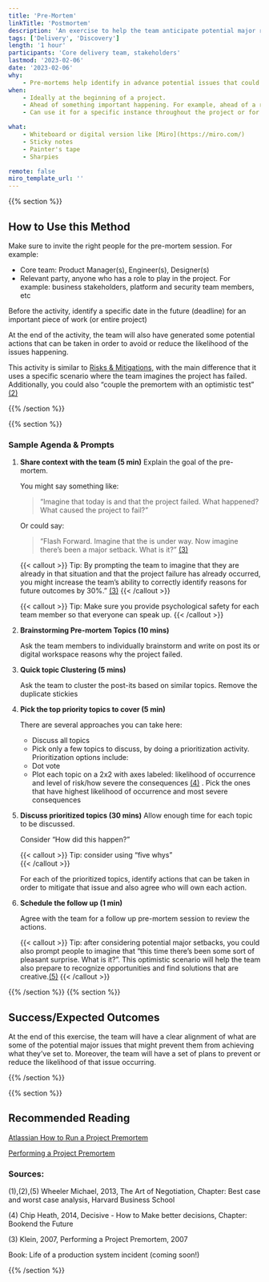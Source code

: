 ```yaml
---
title: 'Pre-Mortem'
linkTitle: 'Postmortem'
description: 'An exercise to help the team anticipate potential major reasons for project failure. The premortem can be seen as "a powerful protection against wishful thinking"'
tags: ['Delivery', 'Discovery']
length: '1 hour'
participants: 'Core delivery team, stakeholders'
lastmod: '2023-02-06'
date: '2023-02-06'
why:
    - Pre-mortems help identify in advance potential issues that could derail the project.
when:
    - Ideally at the beginning of a project.
    - Ahead of something important happening. For example, ahead of a release.
    - Can use it for a specific instance throughout the project or for the project overall.

what:
    - Whiteboard or digital version like [Miro](https://miro.com/)
    - Sticky notes
    - Painter's tape
    - Sharpies

remote: false
miro_template_url: ''
---
```


{{% section %}}

## How to Use this Method

Make sure to invite the right people for the pre-mortem session. For example:

-  Core team: Product Manager(s), Engineer(s), Designer(s)
-  Relevant party, anyone who has a role to play in the project. For example: business stakeholders, platform and security team members, etc

Before the activity, identify a specific date in the future (deadline) for an important piece of work (or entire project)

At the end of the activity, the team will also have generated some potential actions that can be taken in order to avoid or reduce the likelihood of the issues happening. 

This activity is similar to [Risks & Mitigations](/practices/risks-and-mitigations), with the main difference that it uses a specific scenario where the team imagines the project has failed. Additionally, you could also “couple the premortem with an optimistic test” [\(2\)](#sources)

{{% /section %}}

{{% section %}}
### Sample Agenda & Prompts

1. **Share context with the team (5 min)**
   Explain the goal of the pre-mortem. 

   You might say something like:

   > “Imagine that today is <the day of the important event> and that the project failed. What happened? What caused the project to fail?”

   Or could say:

   > “Flash Forward. Imagine that the <project> is under way. Now imagine there’s been a major setback. What is it?” [\(3\)](#sources)

   {{< callout >}}
   Tip: By prompting the team to imagine that they are already in that situation and that the project failure has already occurred, you might increase the team’s ability to correctly identify reasons for future outcomes by 30%.” [\(3\)](#sources)
   {{< /callout >}}

   {{< callout >}}
   Tip: Make sure you provide psychological safety for each team member so that everyone can speak up.
   {{< /callout >}}

1. **Brainstorming Pre-mortem Topics (10 mins)**
  
   Ask the team members to individually brainstorm and write on post its or digital workspace reasons why the project failed.

1. **Quick topic Clustering (5 mins)**
  
   Ask the team to cluster the post-its based on similar topics. Remove the duplicate stickies

1. **Pick the top priority topics to cover (5 min)**

   There are several approaches you can take here:

   -  Discuss all topics
   -  Pick only a few topics to discuss, by doing a prioritization activity. Prioritization options include:
     -  Dot vote
     -  Plot each topic on a 2x2 with axes labeled: likelihood of occurrence and level of risk/how severe the consequences [\(4\)](#sources) . Pick the ones that have highest likelihood of occurrence and most severe consequences

1. **Discuss prioritized topics (30 mins)**
   Allow enough time for each topic to be discussed.

   Consider “How did this happen?”

   {{< callout >}}
   Tip: consider using “five whys”  
   {{< /callout >}}

   For each of the prioritized topics, identify actions that can be taken in order to mitigate that issue and also agree who will own each action.

1. **Schedule the follow up (1 min)**
   
   Agree with the team for a follow up pre-mortem session to review the actions.

   {{< callout >}}
   Tip: after considering potential major setbacks, you could also prompt people to imagine that “this time there’s been some sort of pleasant surprise. What is it?”. This optimistic scenario will help the team also prepare to recognize opportunities and find solutions that are creative.[\(5\)](#sources)
   {{< /callout >}}

{{% /section %}}
{{% section %}}

## Success/Expected Outcomes

At the end of this exercise, the team will have a clear alignment of what are some of the potential major issues that might prevent them from achieving what they’ve set to. Moreover, the team will have a set of plans to prevent or reduce the likelihood of that issue occurring. 

{{% /section %}}

{{% section %}}

## Recommended Reading
[Atlassian How to Run a Project Premortem](https://www.atlassian.com/team-playbook/plays/pre-mortem)

[Performing a Project Premortem](https://hbr.org/2007/09/performing-a-project-premortem )

### <a id="sources"></a> Sources: 
(1),(2),(5)  Wheeler Michael, 2013, The Art of Negotiation,  Chapter: Best case and worst case analysis, Harvard Business School 

(4) Chip Heath, 2014, Decisive - How to Make better decisions, Chapter: Bookend the Future

(3) Klein, 2007, Performing a Project Premortem, 2007 

Book: Life of a production system incident (coming soon!)

{{% /section %}}
